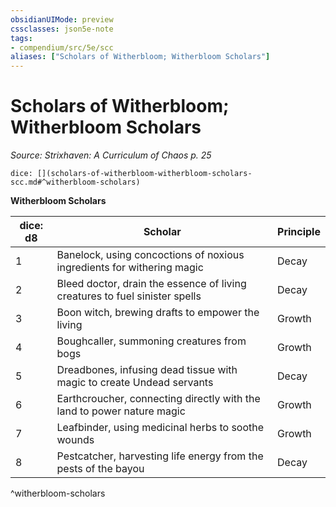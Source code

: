 ```yaml
---
obsidianUIMode: preview
cssclasses: json5e-note
tags:
- compendium/src/5e/scc
aliases: ["Scholars of Witherbloom; Witherbloom Scholars"]
---
```

# Scholars of Witherbloom; Witherbloom Scholars
*Source: Strixhaven: A Curriculum of Chaos p. 25* 

`dice: [](scholars-of-witherbloom-witherbloom-scholars-scc.md#^witherbloom-scholars)`

**Witherbloom Scholars**

| dice: d8 | Scholar | Principle |
|----------|---------|-----------|
| 1 | Banelock, using concoctions of noxious ingredients for withering magic | Decay |
| 2 | Bleed doctor, drain the essence of living creatures to fuel sinister spells | Decay |
| 3 | Boon witch, brewing drafts to empower the living | Growth |
| 4 | Boughcaller, summoning creatures from bogs | Growth |
| 5 | Dreadbones, infusing dead tissue with magic to create Undead servants | Decay |
| 6 | Earthcroucher, connecting directly with the land to power nature magic | Growth |
| 7 | Leafbinder, using medicinal herbs to soothe wounds | Growth |
| 8 | Pestcatcher, harvesting life energy from the pests of the bayou | Decay |
^witherbloom-scholars